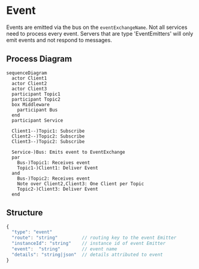 # Event

Events are emitted via the bus on the `eventExchangeName`. Not all services need to process every event. Servers that are type 'EventEmitters' will only emit events and not respond to messages.

## Process Diagram

```mermaid
sequenceDiagram
  actor Client1
  actor Client2
  actor Client3
  participant Topic1
  participant Topic2
  box Middleware
    participant Bus
  end
  participant Service

  Client1--)Topic1: Subscribe
  Client2--)Topic2: Subscribe
  Client3--)Topic2: Subscribe

  Service-)Bus: Emits event to EventExchange
  par
    Bus-)Topic1: Receives event
    Topic1-)Client1: Deliver Event
  and
    Bus-)Topic2: Receives event
    Note over Client2,Client3: One Client per Topic
    Topic2-)Client3: Deliver Event
  end
```

## Structure

```javascript
{
  "type": "event"
  "route": "string"         // routing key to the event Emitter
  "instanceId": "string"    // instance id of event Emitter
  "event":  "string"        // event name
  "details": "string|json"  // details attributed to event
}
```
